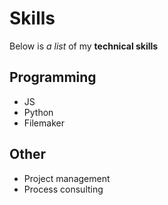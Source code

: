 # Skills

Below is *a list* of my **technical skills**

## Programming
- JS
- Python
- Filemaker

## Other
- Project management
- Process consulting
